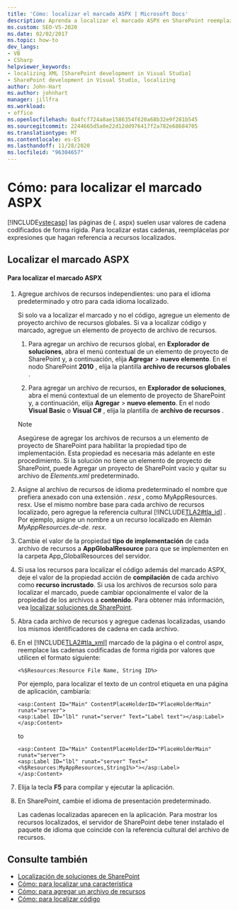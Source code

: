 ```yaml
---
title: 'Cómo: localizar el marcado ASPX | Microsoft Docs'
description: Aprenda a localizar el marcado ASPX en SharePoint reemplazando los valores de cadena codificados de forma rígida por expresiones que hacen referencia a recursos localizados.
ms.custom: SEO-VS-2020
ms.date: 02/02/2017
ms.topic: how-to
dev_langs:
- VB
- CSharp
helpviewer_keywords:
- localizing XML [SharePoint development in Visual Studio]
- SharePoint development in Visual Studio, localizing
author: John-Hart
ms.author: johnhart
manager: jillfra
ms.workload:
- office
ms.openlocfilehash: 0a4fcf724a8ae1586354f620a68b32e9f281b545
ms.sourcegitcommit: 2244665d5a0e22d12dd976417f2a782e68684705
ms.translationtype: MT
ms.contentlocale: es-ES
ms.lasthandoff: 11/28/2020
ms.locfileid: "96304657"
---
```

# <a name="how-to-localize-aspx-markup"></a>Cómo: para localizar el marcado ASPX
  [!INCLUDE[vstecasp](../sharepoint/includes/vstecasp-md.md)] las páginas de (. aspx) suelen usar valores de cadena codificados de forma rígida. Para localizar estas cadenas, reemplácelas por expresiones que hagan referencia a recursos localizados.

## <a name="localize-aspx-markup"></a>Localizar el marcado ASPX

#### <a name="to-localize-aspx-markup"></a>Para localizar el marcado ASPX

1. Agregue archivos de recursos independientes: uno para el idioma predeterminado y otro para cada idioma localizado.

     Si solo va a localizar el marcado y no el código, agregue un elemento de proyecto archivo de recursos globales. Si va a localizar código y marcado, agregue un elemento de proyecto de archivo de recursos.

    1. Para agregar un archivo de recursos global, en **Explorador de soluciones**, abra el menú contextual de un elemento de proyecto de SharePoint y, a continuación, elija **Agregar**  >  **nuevo elemento**. En el nodo SharePoint **2010** , elija la plantilla **archivo de recursos globales** .

    2. Para agregar un archivo de recursos, en **Explorador de soluciones**, abra el menú contextual de un elemento de proyecto de SharePoint y, a continuación, elija **Agregar**  >  **nuevo elemento**. En el nodo **Visual Basic** o **Visual C#** , elija la plantilla de **archivo de recursos** .

    > [!NOTE]
    > Asegúrese de agregar los archivos de recursos a un elemento de proyecto de SharePoint para habilitar la propiedad tipo de implementación. Esta propiedad es necesaria más adelante en este procedimiento. Si la solución no tiene un elemento de proyecto de SharePoint, puede Agregar un proyecto de SharePoint vacío y quitar su archivo de *Elements.xml* predeterminado.

2. Asigne al archivo de recursos de idioma predeterminado el nombre que prefiera anexado con una extensión *. resx* , como MyAppResources. resx. Use el mismo nombre base para cada archivo de recursos localizado, pero agregue la referencia cultural [!INCLUDE[TLA2#tla_id](../sharepoint/includes/tla2sharptla-id-md.md)] . Por ejemplo, asigne un nombre a un recurso localizado en Alemán *MyAppResources.de-de. resx*.

3. Cambie el valor de la propiedad **tipo de implementación** de cada archivo de recursos a **AppGlobalResource** para que se implementen en la carpeta App_GlobalResources del servidor.

4. Si usa los recursos para localizar el código además del marcado ASPX, deje el valor de la propiedad acción de **compilación** de cada archivo como **recurso incrustado**. Si usa los archivos de recursos solo para localizar el marcado, puede cambiar opcionalmente el valor de la propiedad de los archivos a **contenido**. Para obtener más información, vea [localizar soluciones de SharePoint](../sharepoint/localizing-sharepoint-solutions.md).

5. Abra cada archivo de recursos y agregue cadenas localizadas, usando los mismos identificadores de cadena en cada archivo.

6. En el [!INCLUDE[TLA2#tla_xml](../sharepoint/includes/tla2sharptla-xml-md.md)] marcado de la página o el control aspx, reemplace las cadenas codificadas de forma rígida por valores que utilicen el formato siguiente:

    ```aspx-csharp
    <%$Resources:Resource File Name, String ID%>
    ```

     Por ejemplo, para localizar el texto de un control etiqueta en una página de aplicación, cambiaría:

    ```aspx-csharp
    <asp:Content ID="Main" ContentPlaceHolderID="PlaceHolderMain" runat="server">
    <asp:Label ID="lbl" runat="server" Text="Label text"></asp:Label>
    </asp:Content>
    ```

     to

    ```aspx-csharp
    <asp:Content ID="Main" ContentPlaceHolderID="PlaceHolderMain" runat="server">
    <asp:Label ID="lbl" runat="server" Text="<%$Resources:MyAppResources,String1%>"></asp:Label>
    </asp:Content>
    ```

7. Elija la tecla **F5** para compilar y ejecutar la aplicación.

8. En SharePoint, cambie el idioma de presentación predeterminado.

     Las cadenas localizadas aparecen en la aplicación. Para mostrar los recursos localizados, el servidor de SharePoint debe tener instalado el paquete de idioma que coincide con la referencia cultural del archivo de recursos.

## <a name="see-also"></a>Consulte también
- [Localización de soluciones de SharePoint](../sharepoint/localizing-sharepoint-solutions.md)
- [Cómo: para localizar una característica](../sharepoint/how-to-localize-a-feature.md)
- [Cómo: para agregar un archivo de recursos](../sharepoint/how-to-add-a-resource-file.md)
- [Cómo: para localizar código](../sharepoint/how-to-localize-code.md)
